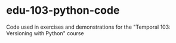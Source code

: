 # edu-103-python-code
Code used in exercises and demonstrations for the "Temporal 103: Versioning with Python" course
